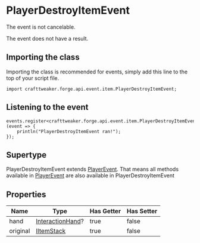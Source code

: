 # PlayerDestroyItemEvent

The event is not cancelable.

The event does not have a result.

## Importing the class

Importing the class is recommended for events, simply add this line to the top of your script file.
```zenscript
import crafttweaker.forge.api.event.item.PlayerDestroyItemEvent;
```


## Listening to the event

```zenscript
events.register<crafttweaker.forge.api.event.item.PlayerDestroyItemEvent>(event => {
    println("PlayerDestroyItemEvent ran!");
});
```


## Supertype

PlayerDestroyItemEvent extends [PlayerEvent](/forge/api/event/entity/player/PlayerEvent). That means all methods available in [PlayerEvent](/forge/api/event/entity/player/PlayerEvent) are also available in PlayerDestroyItemEvent

## Properties

|   Name   |                         Type                          | Has Getter | Has Setter |
|----------|-------------------------------------------------------|------------|------------|
| hand     | [InteractionHand](/vanilla/api/util/InteractionHand)? | true       | false      |
| original | [IItemStack](/vanilla/api/item/IItemStack)            | true       | false      |

